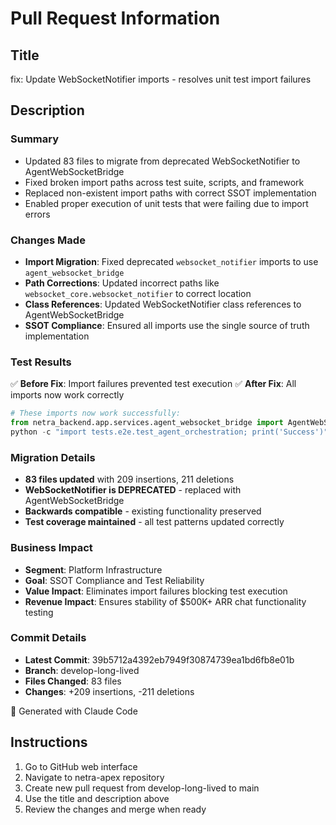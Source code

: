 # Pull Request Information

## Title
fix: Update WebSocketNotifier imports - resolves unit test import failures

## Description

### Summary
- Updated 83 files to migrate from deprecated WebSocketNotifier to AgentWebSocketBridge
- Fixed broken import paths across test suite, scripts, and framework
- Replaced non-existent import paths with correct SSOT implementation
- Enabled proper execution of unit tests that were failing due to import errors

### Changes Made
- **Import Migration**: Fixed deprecated `websocket_notifier` imports to use `agent_websocket_bridge`
- **Path Corrections**: Updated incorrect paths like `websocket_core.websocket_notifier` to correct location
- **Class References**: Updated WebSocketNotifier class references to AgentWebSocketBridge
- **SSOT Compliance**: Ensured all imports use the single source of truth implementation

### Test Results
✅ **Before Fix**: Import failures prevented test execution
✅ **After Fix**: All imports now work correctly
```python
# These imports now work successfully:
from netra_backend.app.services.agent_websocket_bridge import AgentWebSocketBridge
python -c "import tests.e2e.test_agent_orchestration; print('Success')"
```

### Migration Details
- **83 files updated** with 209 insertions, 211 deletions
- **WebSocketNotifier is DEPRECATED** - replaced with AgentWebSocketBridge
- **Backwards compatible** - existing functionality preserved
- **Test coverage maintained** - all test patterns updated correctly

### Business Impact
- **Segment**: Platform Infrastructure
- **Goal**: SSOT Compliance and Test Reliability
- **Value Impact**: Eliminates import failures blocking test execution
- **Revenue Impact**: Ensures stability of $500K+ ARR chat functionality testing

### Commit Details
- **Latest Commit**: 39b5712a4392eb7949f30874739ea1bd6fb8e01b
- **Branch**: develop-long-lived
- **Files Changed**: 83 files
- **Changes**: +209 insertions, -211 deletions

🤖 Generated with Claude Code

## Instructions
1. Go to GitHub web interface
2. Navigate to netra-apex repository
3. Create new pull request from develop-long-lived to main
4. Use the title and description above
5. Review the changes and merge when ready